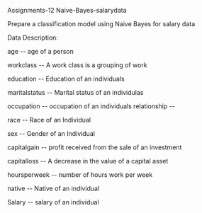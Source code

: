 Assignments-12 Naive-Bayes-salarydata

Prepare a classification model using Naive Bayes for salary data

Data Description:

age -- age of a person 

workclass -- A work class is a grouping of work 

education -- Education of an individuals

maritalstatus -- Marital status of an individulas 

occupation -- occupation of an individuals relationship --

race -- Race of an Individual

sex -- Gender of an Individual 

capitalgain -- profit received from the sale of an investment 

capitalloss -- A decrease in the value of a capital asset 

hoursperweek -- number of hours work per week 

native -- Native of an individual 

Salary -- salary of an individual
